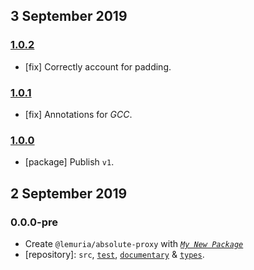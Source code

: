 ## 3 September 2019

### [1.0.2](https://github.com/kumarikandam/absolute-proxy/compare/v1.0.1...v1.0.2)

- [fix] Correctly account for padding.

### [1.0.1](https://github.com/kumarikandam/absolute-proxy/compare/v1.0.0...v1.0.1)

- [fix] Annotations for _GCC_.

### [1.0.0](https://github.com/kumarikandam/absolute-proxy/compare/v0.0.0-pre...v1.0.0)

- [package] Publish `v1`.

## 2 September 2019

### 0.0.0-pre

- Create `@lemuria/absolute-proxy` with _[`My New Package`](https://mnpjs.org)_
- [repository]: `src`, [`test`](https://contexttesting.com), [`documentary`](https://readme.page) & [`types`](https://typedef.page).